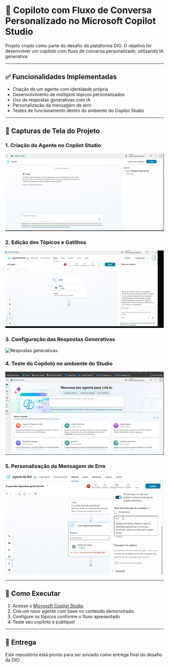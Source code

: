 
# 🤖 Copiloto com Fluxo de Conversa Personalizado no Microsoft Copilot Studio

Projeto criado como parte do desafio da plataforma DIO. O objetivo foi desenvolver um copiloto com fluxo de conversa personalizado, utilizando IA generativa.

---

## ✅ Funcionalidades Implementadas

- Criação de um agente com identidade própria
- Desenvolvimento de múltiplos tópicos personalizados
- Uso de respostas generativas com IA
- Personalização da mensagem de erro
- Testes de funcionamento dentro do ambiente do Copilot Studio

---

## 📸 Capturas de Tela do Projeto

### 1. Criação do Agente no Copilot Studio
![Criação do agente](prints/criacao-agente.png)

### 2. Edição dos Tópicos e Gatilhos
![Tópico com gatilho](prints/topico-gatilho.png)

### 3. Configuração das Respostas Generativas
![Respostas generativas](prints/resposta-generativa.png)

### 4. Teste do Copiloto no ambiente do Studio
![Teste do Copiloto](prints/teste-copiloto.png)

### 5. Personalização da Mensagem de Erro
![Mensagem de erro personalizada](prints/mensagem-erro.png)

---

## 📁 Como Executar

1. Acesse o [Microsoft Copilot Studio](https://copilotstudio.microsoft.com/)
2. Crie um novo agente com base no conteúdo demonstrado
3. Configure os tópicos conforme o fluxo apresentado
4. Teste seu copiloto e publique!

---

## 🚀 Entrega

Este repositório está pronto para ser enviado como entrega final do desafio da DIO.
